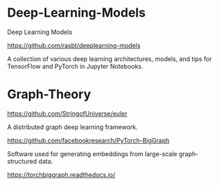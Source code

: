 # Deep-Learning-Models

Deep Learning Models

https://github.com/rasbt/deeplearning-models

A collection of various deep learning architectures, models, and tips for TensorFlow and PyTorch in Jupyter Notebooks.


# Graph-Theory

https://github.com/StringofUniverse/euler

A distributed graph deep learning framework.

https://github.com/facebookresearch/PyTorch-BigGraph

Software used for generating embeddings from large-scale graph-structured data.

https://torchbiggraph.readthedocs.io/
